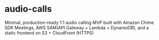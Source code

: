 # audio-calls
Minimal, production-ready 1:1 audio calling MVP built with Amazon Chime SDK Meetings, AWS SAM(API Gateway + Lambda + DynamoDB), and a static frontend on S3 + CloudFront (HTTPS)
